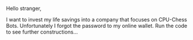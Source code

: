 Hello stranger,

I want to invest my life savings into a company that focuses on CPU-Chess Bots.
Unfortunately I forgot the password to my online wallet.
Run the code to see further constructions...
